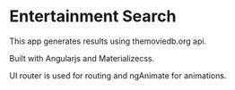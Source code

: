 # Entertainment Search

This app generates results using themoviedb.org api.

Built with Angularjs and Materializecss.

UI router is used for routing and ngAnimate for animations.


